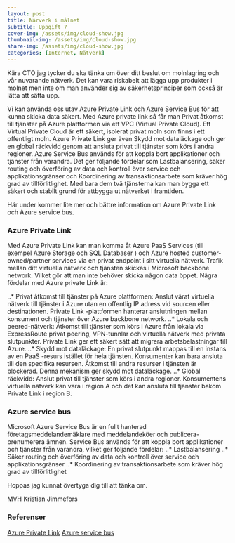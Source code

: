 ```yaml
---
layout: post
title: Närverk i målnet
subtitle: Uppgift 7
cover-img: /assets/img/cloud-show.jpg
thumbnail-img: /assets/img/cloud-show.jpg
share-img: /assets/img/cloud-show.jpg
categories: [Internet, Nätverk]
---
```


Kära CTO jag tycker du ska tänka om över ditt beslut om molnlagring och vår nuvarande nätverk. Det kan vara riskabelt att lägga upp produkter i molnet men inte om  man använder sig av säkerhetsprinciper som också är lätta att sätta upp.

Vi kan använda oss utav Azure Private Link och Azure Service Bus för att kunna skicka data säkert. Med Azure private link så får man Privat åtkomst till tjänster på Azure plattformen via ett VPC (Virtual Private Cloud). Ett Virtual Private Cloud är ett säkert, isolerat privat moln som finns i ett offentligt moln. Azure Private Link ger även Skydd mot dataläckage och ger en global räckvidd genom att ansluta privat till tjänster som körs i andra regioner. Azure Service Bus används för att koppla bort applikationer och tjänster från varandra. Det ger följande fördelar som Lastbalansering, säker routing och överföring av data och kontroll över service och applikationsgränser och Koordinering av transaktionsarbete som kräver hög grad av tillförlitlighet. Med bara dem två tjänsterna kan man bygga ett säkert och stabilt grund för attbygga ut nätverket i framtiden. 

Här under kommer lite mer och bättre information om Azure Private Link och Azure service bus.


### Azure Private Link

Med Azure Private Link kan man komma åt Azure PaaS Services (till exempel Azure Storage och SQL Databaser ) och Azure hosted customer-owned/partner services via en privat endpoint i sitt virtuella nätverk. Trafik mellan ditt virtuella nätverk och tjänsten skickas i Microsoft backbone network. Vilket gör att man inte behöver skicka någon data öppet. Några fördelar med Azure private Link är:

..* Privat åtkomst till tjänster på Azure plattformen: Anslut vårat virtuella nätverk till tjänster i Azure utan en offentlig IP adress vid sourcen eller destinationen. Private Link -plattformen hanterar anslutningen mellan konsument och tjänster över Azure backbone network.
..* Lokala och peered-nätverk: Åtkomst till tjänster som körs i Azure från lokala via ExpressRoute privat peering, VPN-tunnlar och virtuella nätverk med privata slutpunkter. Private Link ger ett säkert sätt att migrera arbetsbelastningar till Azure.
..* Skydd mot dataläckage: En privat slutpunkt mappas till en instans av en PaaS -resurs istället för hela tjänsten. Konsumenter kan bara ansluta till den specifika resursen. Åtkomst till andra resurser i tjänsten är blockerad. Denna mekanism ger skydd mot dataläckage.
..* Global räckvidd: Anslut privat till tjänster som körs i andra regioner. Konsumentens virtuella nätverk kan vara i region A och det kan ansluta till tjänster bakom Private Link i region B.

### Azure service bus

Microsoft Azure Service Bus är en fullt hanterad företagsmeddelandemäklare med meddelandeköer och publicera-prenumerera ämnen. Service Bus används för att koppla bort applikationer och tjänster från varandra, vilket ger följande fördelar:
..* Lastbalansering
..* Säker routing och överföring av data och kontroll över service och applikationsgränser
..* Koordinering av transaktionsarbete som kräver hög grad av tillförlitlighet



Hoppas jag kunnat övertyga dig till att tänka om.

MVH Kristian Jimmefors

### Referenser

[Azure Private Link](https://docs.microsoft.com/en-us/azure/private-link/private-link-overview)
[Azure service bus](https://docs.microsoft.com/en-us/azure/service-bus-messaging/service-bus-messaging-overview)

